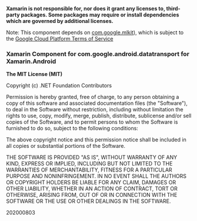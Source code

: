 **Xamarin is not responsible for, nor does it grant any licenses to, third-party packages. 
Some packages may require or install dependencies which are governed by additional 
licenses.**

Note: This component depends on [com.google.mlkit](https://maven.google.com/web/index.html#com.google.mlkit)), 
which is subject to the [Google Cloud Platform Terms of Service](https://cloud.google.com/terms/)

### Xamarin Component for com.google.android.datatransport for Xamarin.Android

**The MIT License (MIT)**

Copyright (c) .NET Foundation Contributors

Permission is hereby granted, free of charge, to any person obtaining a copy of this software 
and associated documentation files (the "Software"), to deal in the Software without restriction, 
including without limitation the rights to use, copy, modify, merge, publish, distribute, sublicense and/or sell copies of the Software, and to permit persons to whom the Software is furnished to do so,
 subject to the following conditions:

The above copyright notice and this permission notice shall be included in all copies or substantial 
portions of the Software.

THE SOFTWARE IS PROVIDED "AS IS", WITHOUT WARRANTY OF ANY KIND, EXPRESS OR IMPLIED, INCLUDING BUT 
NOT LIMITED TO THE WARRANTIES OF MERCHANTABILITY, FITNESS FOR A PARTICULAR PURPOSE AND 
NONINFRINGEMENT. IN NO EVENT SHALL THE AUTHORS OR COPYRIGHT HOLDERS BE LIABLE FOR ANY CLAIM, DAMAGES 
OR OTHER LIABILITY, WHETHER IN AN ACTION OF CONTRACT, TORT OR OTHERWISE, ARISING FROM, OUT OF OR IN 
CONNECTION WITH THE SOFTWARE OR THE USE OR OTHER DEALINGS IN THE SOFTWARE.

202000803

